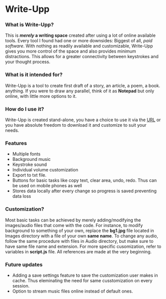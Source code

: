 # Write-Upp
### What is Write-Upp?
This is ***merely* a writing space** created after using a lot of online available tools. Every tool I found had one or more downsides: Biggest of all, *paid software*. 
With nothing as readily available and customizable, Write-Upp gives you more control of the space and also provides minimum distractions. This allows for a greater connectivity between keystrokes and your thought process. 

### What is it intended for?
Write-Upp is a tool to create first draft of a story, an article, a poem, a book. anything. If you were to draw any parallel, think of it as **Notepad** but only online, with little more options to it.

### How do I use it?
Write-Upp is created stand-alone, you have a choice to use it via the [URL](https://writeupp.ml) or you have absolute freedom to download it and customize to suit your needs.

### Features
- Multiple fonts
- Background music
- Keystroke sound
- Individual volume customization
- Export to txt file.
- Buttons for basic tasks like copy text, clear area, undo, redo. Thus can be used on mobile phones as well
- Stores data locally after every change so progress is saved preventing data loss

### Customization?
Most basic tasks can be achieved by merely adding/modifying the images/audio files that come with the code. 
For instance, to modify background to something of your own, replace the **bg1.jpg** file located in Images directory with a file of your own **same name**.
To change any audio, follow the same procedure with files in Audio directory, but make sure to have same file name and extension.
For more specific cusomization, refer to variables in **script.js** file. All references are made at the very beginning. 

### Future updates
- Adding a save settings feature to save the customization user makes in cache. Thus eleminating the need for same cusstomization on every session.
- Option to stream music files online instead of default ones.
